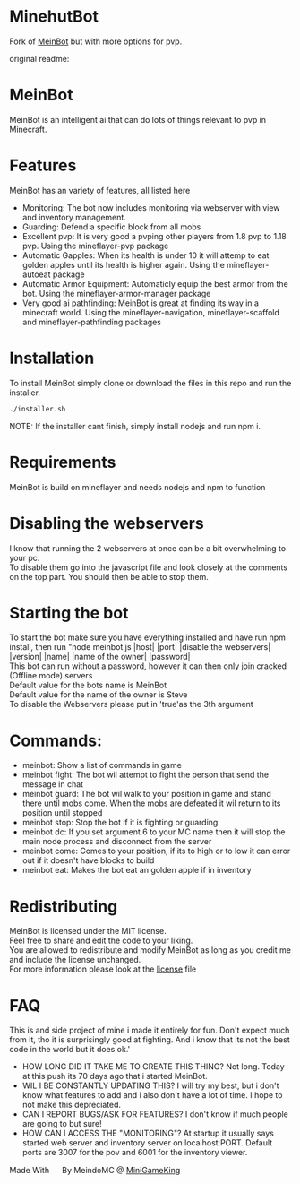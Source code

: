 # MinehutBot
Fork of [MeinBot](https://github.com/Meindo/meinbot) but with more options for pvp.<br> 

original readme: 
# MeinBot
MeinBot is an intelligent ai that can do lots of things relevant to pvp in Minecraft.

# Features
MeinBot has an variety of features, all listed here

- Monitoring: The bot now includes monitoring via webserver with view and inventory management.
- Guarding: Defend a specific block from all mobs
- Excellent pvp: It is very good a pvping other players from 1.8 pvp to 1.18 pvp. Using the mineflayer-pvp package
- Automatic Gapples: When its health is under 10 it will attemp to eat golden apples until its health is higher again. Using the mineflayer-autoeat package
- Automatic Armor Equipment: Automaticly equip the best armor from the bot. Using the mineflayer-armor-manager package
- Very good ai pathfinding: MeinBot is great at finding its way in a minecraft world. Using the mineflayer-navigation, mineflayer-scaffold and mineflayer-pathfinding packages

# Installation
To install MeinBot simply clone or download the files in this repo and run the installer.
 ```sh
 ./installer.sh
 ```
NOTE: If the installer cant finish, simply install nodejs and run npm i.

# Requirements
MeinBot is build on mineflayer and needs nodejs and npm to function

# Disabling the webservers
I know that running the 2 webservers at once can be a bit overwhelming to your pc.\
To disable them go into the javascript file and look closely at the comments on the top part. You should then be able to stop them.

# Starting the bot
To start the bot make sure you have everything installed and have run npm install, then run "node meinbot.js |host| |port| |disable the webservers| |version| |name| |name of the owner| |password|\
This bot can run without a password, however it can then only join cracked (Offline mode) servers\
Default value for the bots name is MeinBot\
Default value for the name of the owner is Steve\
To disable the Webservers please put in 'true'as the 3th argument

# Commands:
- meinbot: Show a list of commands in game
- meinbot fight: The bot wil attempt to fight the person that send the message in chat
- meinbot guard: The bot wil walk to your position in game and stand there until mobs come. When the mobs are defeated it wil return to its position until stopped
- meinbot stop: Stop the bot if it is fighting or guarding
- meinbot dc: If you set argument 6 to your MC name then it will stop the main node process and disconnect from the server
- meinbot come: Comes to your position, if its to high or to low it can error out if it doesn't have blocks to build
- meinbot eat: Makes the bot eat an golden apple if in inventory

# Redistributing
MeinBot is licensed under the MIT license.\
Feel free to share and edit the code to your liking.\
You are allowed to redistribute and modify MeinBot as long as you credit me and include the license unchanged.\
For more information please look at the [license](./license) file

# FAQ
This is and side project of mine i made it entirely for fun. Don't expect much from it, tho it is surprisingly good at fighting.
And i know that its not the best code in the world but it does ok.'
- HOW LONG DID IT TAKE ME TO CREATE THIS THING? Not long. Today at this push its 70 days ago that i started MeinBot.
- WIL I BE CONSTANTLY UPDATING THIS? I will try my best, but i don't know what features to add and i also don't have a lot of time. I hope to not make this depreciated.
- CAN I REPORT BUGS/ASK FOR FEATURES? I don't know if much people are going to but sure!
- HOW CAN I ACCESS THE "MONITORING"? At startup it usually says started web server and inventory server on localhost:PORT. Default ports are 3007 for the pov and 6001 for the inventory viewer.

Made With <img src="https://emojis.slackmojis.com/emojis/images/1643514058/151/javascript.png" width="15px" height="15px"> By MeindoMC @ <a href='https://minigameking.net'>MiniGameKing</a>
